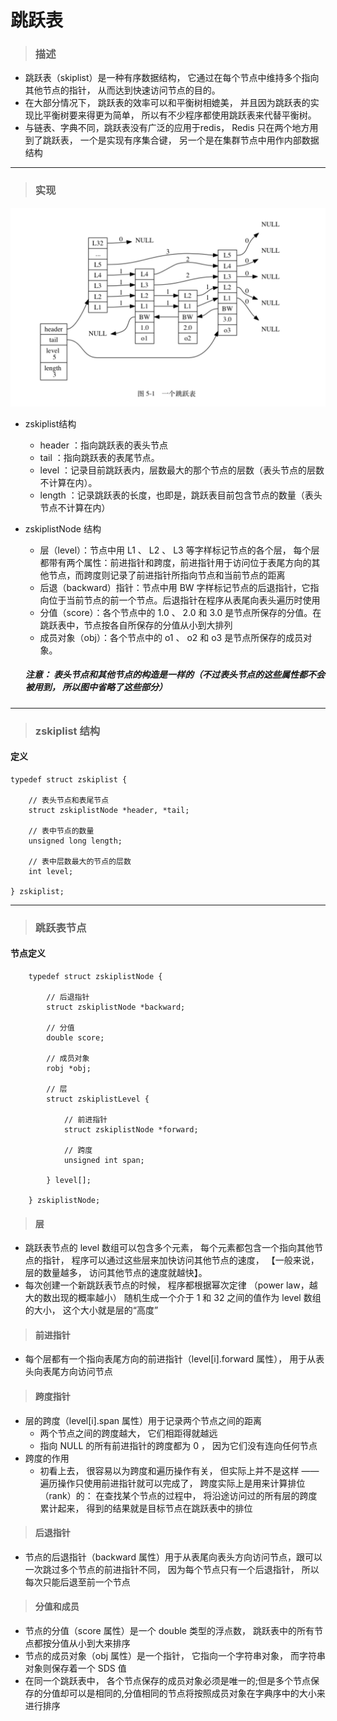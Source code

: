 # 跳跃表
> ### 描述
* 跳跃表（skiplist）是一种有序数据结构， 它通过在每个节点中维持多个指向其他节点的指针， 从而达到快速访问节点的目的。
* 在大部分情况下， 跳跃表的效率可以和平衡树相媲美， 并且因为跳跃表的实现比平衡树要来得更为简单， 所以有不少程序都使用跳跃表来代替平衡树。
* 与链表、字典不同，跳跃表没有广泛的应用于redis， Redis 只在两个地方用到了跳跃表， 一个是实现有序集合键， 另一个是在集群节点中用作内部数据结构


-------
> ### 实现
![WX20180811-135113@2x](media/WX20180811-135113@2x.png)

* zskiplist结构
    * header ：指向跳跃表的表头节点
    * tail ：指向跳跃表的表尾节点。
    * level ：记录目前跳跃表内，层数最大的那个节点的层数（表头节点的层数不计算在内）。
    * length ：记录跳跃表的长度，也即是，跳跃表目前包含节点的数量（表头节点不计算在内）
* zskiplistNode 结构
    *  层（level）：节点中用 L1 、 L2 、 L3 等字样标记节点的各个层， 每个层都带有两个属性：前进指针和跨度，前进指针用于访问位于表尾方向的其他节点，而跨度则记录了前进指针所指向节点和当前节点的距离
    *  后退（backward）指针：节点中用 BW 字样标记节点的后退指针，它指向位于当前节点的前一个节点。后退指针在程序从表尾向表头遍历时使用
    *  分值（score）：各个节点中的 1.0 、 2.0 和 3.0 是节点所保存的分值。在跳跃表中，节点按各自所保存的分值从小到大排列
    *  成员对象（obj）：各个节点中的 o1 、 o2 和 o3 是节点所保存的成员对象。

    ##### 注意： 表头节点和其他节点的构造是一样的（不过表头节点的这些属性都不会被用到， 所以图中省略了这些部分）
    
-------
> ### zskiplist 结构
#### 定义


```
typedef struct zskiplist {

    // 表头节点和表尾节点
    struct zskiplistNode *header, *tail;

    // 表中节点的数量
    unsigned long length;

    // 表中层数最大的节点的层数
    int level;

} zskiplist;
```
-------

> ### 跳跃表节点
#### 节点定义

```
    typedef struct zskiplistNode {
    
        // 后退指针
        struct zskiplistNode *backward;
    
        // 分值
        double score;
    
        // 成员对象
        robj *obj;
    
        // 层
        struct zskiplistLevel {
    
            // 前进指针
            struct zskiplistNode *forward;
    
            // 跨度
            unsigned int span;
    
        } level[];
    
    } zskiplistNode;
```

> #### 层
* 跳跃表节点的 level 数组可以包含多个元素， 每个元素都包含一个指向其他节点的指针， 程序可以通过这些层来加快访问其他节点的速度， 【一般来说， 层的数量越多， 访问其他节点的速度就越快】。
* 每次创建一个新跳跃表节点的时候， 程序都根据幂次定律 （power law，越大的数出现的概率越小） 随机生成一个介于 1 和 32 之间的值作为 level 数组的大小， 这个大小就是层的“高度”

> #### 前进指针
* 每个层都有一个指向表尾方向的前进指针（level[i].forward 属性）， 用于从表头向表尾方向访问节点

> #### 跨度指针
* 层的跨度（level[i].span 属性）用于记录两个节点之间的距离
    * 两个节点之间的跨度越大， 它们相距得就越远
    * 指向 NULL 的所有前进指针的跨度都为 0 ， 因为它们没有连向任何节点
* 跨度的作用
    * 初看上去， 很容易以为跨度和遍历操作有关， 但实际上并不是这样 —— 遍历操作只使用前进指针就可以完成了， 跨度实际上是用来计算排位（rank）的： 在查找某个节点的过程中， 将沿途访问过的所有层的跨度累计起来， 得到的结果就是目标节点在跳跃表中的排位

> #### 后退指针
* 节点的后退指针（backward 属性）用于从表尾向表头方向访问节点，跟可以一次跳过多个节点的前进指针不同， 因为每个节点只有一个后退指针， 所以每次只能后退至前一个节点

> #### 分值和成员
* 节点的分值（score 属性）是一个 double 类型的浮点数， 跳跃表中的所有节点都按分值从小到大来排序
* 节点的成员对象（obj 属性）是一个指针， 它指向一个字符串对象， 而字符串对象则保存着一个 SDS 值
* 在同一个跳跃表中， 各个节点保存的成员对象必须是唯一的;但是多个节点保存的分值却可以是相同的,分值相同的节点将按照成员对象在字典序中的大小来进行排序